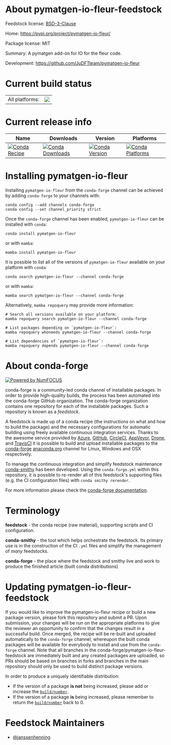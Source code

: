 About pymatgen-io-fleur-feedstock
=================================

Feedstock license: [BSD-3-Clause](https://github.com/conda-forge/pymatgen-io-fleur-feedstock/blob/main/LICENSE.txt)

Home: https://pypi.org/project/pymatgen-io-fleur/

Package license: MIT

Summary: A pymatgen add-on for IO for the fleur code.

Development: https://github.com/JuDFTteam/pymatgen-io-fleur

Current build status
====================


<table><tr><td>All platforms:</td>
    <td>
      <a href="https://dev.azure.com/conda-forge/feedstock-builds/_build/latest?definitionId=17192&branchName=main">
        <img src="https://dev.azure.com/conda-forge/feedstock-builds/_apis/build/status/pymatgen-io-fleur-feedstock?branchName=main">
      </a>
    </td>
  </tr>
</table>

Current release info
====================

| Name | Downloads | Version | Platforms |
| --- | --- | --- | --- |
| [![Conda Recipe](https://img.shields.io/badge/recipe-pymatgen--io--fleur-green.svg)](https://anaconda.org/conda-forge/pymatgen-io-fleur) | [![Conda Downloads](https://img.shields.io/conda/dn/conda-forge/pymatgen-io-fleur.svg)](https://anaconda.org/conda-forge/pymatgen-io-fleur) | [![Conda Version](https://img.shields.io/conda/vn/conda-forge/pymatgen-io-fleur.svg)](https://anaconda.org/conda-forge/pymatgen-io-fleur) | [![Conda Platforms](https://img.shields.io/conda/pn/conda-forge/pymatgen-io-fleur.svg)](https://anaconda.org/conda-forge/pymatgen-io-fleur) |

Installing pymatgen-io-fleur
============================

Installing `pymatgen-io-fleur` from the `conda-forge` channel can be achieved by adding `conda-forge` to your channels with:

```
conda config --add channels conda-forge
conda config --set channel_priority strict
```

Once the `conda-forge` channel has been enabled, `pymatgen-io-fleur` can be installed with `conda`:

```
conda install pymatgen-io-fleur
```

or with `mamba`:

```
mamba install pymatgen-io-fleur
```

It is possible to list all of the versions of `pymatgen-io-fleur` available on your platform with `conda`:

```
conda search pymatgen-io-fleur --channel conda-forge
```

or with `mamba`:

```
mamba search pymatgen-io-fleur --channel conda-forge
```

Alternatively, `mamba repoquery` may provide more information:

```
# Search all versions available on your platform:
mamba repoquery search pymatgen-io-fleur --channel conda-forge

# List packages depending on `pymatgen-io-fleur`:
mamba repoquery whoneeds pymatgen-io-fleur --channel conda-forge

# List dependencies of `pymatgen-io-fleur`:
mamba repoquery depends pymatgen-io-fleur --channel conda-forge
```


About conda-forge
=================

[![Powered by
NumFOCUS](https://img.shields.io/badge/powered%20by-NumFOCUS-orange.svg?style=flat&colorA=E1523D&colorB=007D8A)](https://numfocus.org)

conda-forge is a community-led conda channel of installable packages.
In order to provide high-quality builds, the process has been automated into the
conda-forge GitHub organization. The conda-forge organization contains one repository
for each of the installable packages. Such a repository is known as a *feedstock*.

A feedstock is made up of a conda recipe (the instructions on what and how to build
the package) and the necessary configurations for automatic building using freely
available continuous integration services. Thanks to the awesome service provided by
[Azure](https://azure.microsoft.com/en-us/services/devops/), [GitHub](https://github.com/),
[CircleCI](https://circleci.com/), [AppVeyor](https://www.appveyor.com/),
[Drone](https://cloud.drone.io/welcome), and [TravisCI](https://travis-ci.com/)
it is possible to build and upload installable packages to the
[conda-forge](https://anaconda.org/conda-forge) [anaconda.org](https://anaconda.org/)
channel for Linux, Windows and OSX respectively.

To manage the continuous integration and simplify feedstock maintenance
[conda-smithy](https://github.com/conda-forge/conda-smithy) has been developed.
Using the ``conda-forge.yml`` within this repository, it is possible to re-render all of
this feedstock's supporting files (e.g. the CI configuration files) with ``conda smithy rerender``.

For more information please check the [conda-forge documentation](https://conda-forge.org/docs/).

Terminology
===========

**feedstock** - the conda recipe (raw material), supporting scripts and CI configuration.

**conda-smithy** - the tool which helps orchestrate the feedstock.
                   Its primary use is in the construction of the CI ``.yml`` files
                   and simplify the management of *many* feedstocks.

**conda-forge** - the place where the feedstock and smithy live and work to
                  produce the finished article (built conda distributions)


Updating pymatgen-io-fleur-feedstock
====================================

If you would like to improve the pymatgen-io-fleur recipe or build a new
package version, please fork this repository and submit a PR. Upon submission,
your changes will be run on the appropriate platforms to give the reviewer an
opportunity to confirm that the changes result in a successful build. Once
merged, the recipe will be re-built and uploaded automatically to the
`conda-forge` channel, whereupon the built conda packages will be available for
everybody to install and use from the `conda-forge` channel.
Note that all branches in the conda-forge/pymatgen-io-fleur-feedstock are
immediately built and any created packages are uploaded, so PRs should be based
on branches in forks and branches in the main repository should only be used to
build distinct package versions.

In order to produce a uniquely identifiable distribution:
 * If the version of a package **is not** being increased, please add or increase
   the [``build/number``](https://docs.conda.io/projects/conda-build/en/latest/resources/define-metadata.html#build-number-and-string).
 * If the version of a package **is** being increased, please remember to return
   the [``build/number``](https://docs.conda.io/projects/conda-build/en/latest/resources/define-metadata.html#build-number-and-string)
   back to 0.

Feedstock Maintainers
=====================

* [@janssenhenning](https://github.com/janssenhenning/)

